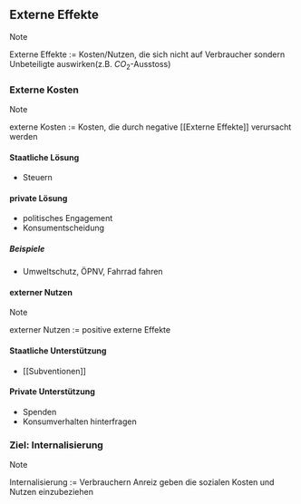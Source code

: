 ## Externe Effekte
> [!Note]
> Externe Effekte := Kosten/Nutzen, die sich nicht auf Verbraucher sondern Unbeteiligte auswirken(z.B. $CO_2$-Ausstoss)
<!--SR:!2025-11-12,213,290-->

### Externe Kosten
>[!Note]
>externe Kosten := Kosten, die durch negative [[Externe Effekte]] verursacht werden
<!--SR:!2025-07-21,177,310-->
#### Staatliche Lösung
- Steuern

#### private Lösung
- politisches Engagement
- Konsumentscheidung
##### Beispiele
- Umweltschutz, ÖPNV, Fahrrad fahren
#### externer Nutzen
>[!Note]
>externer Nutzen := positive externe Effekte
<!--SR:!2025-09-19,237,330-->
#### Staatliche Unterstützung
- [[Subventionen]]

#### Private Unterstützung
- Spenden
- Konsumverhalten hinterfragen 

### Ziel: Internalisierung
>[!Note]
>Internalisierung := Verbrauchern Anreiz geben die sozialen Kosten und Nutzen einzubeziehen
<!--SR:!2025-08-05,24,210-->

